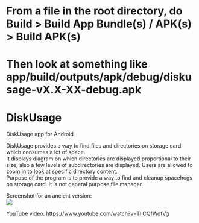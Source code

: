# From a file in the root directory, do Build > Build App Bundle(s) / APK(s) > Build APK(s)
# Then look at something like app/build/outputs/apk/debug/diskusage-vX.X-XX-debug.apk

DiskUsage
=========

DiskUsage app for Android

DiskUsage provides a way to find files and directories on storage card which consumes a lot of space.<br>
It displays diagram on which directories are displayed proportional to their size, also a few levels of subdirectories are displayed. Users are allowed to zoom in to look at specific directory content.<br>
Purpose of the program is to provide a way to find and cleanup spacehogs on storage card. It is not general purpose file manager.<br>

Screenshot for an ancient version:<br>
<img src="extra/screenshot.png">

YouTube video:
https://www.youtube.com/watch?v=TIiCQfWdtVg
